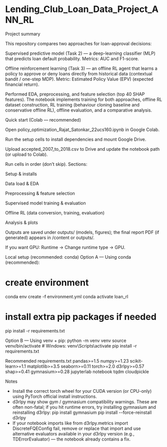 # Lending_Club_Loan_Data_Project_ANN_RL

Project summary

This repository compares two approaches for loan-approval decisions:

Supervised predictive model (Task 2) — a deep-learning classifier (MLP) that predicts loan default probability. Metrics: AUC and F1-score.

Offline reinforcement learning (Task 3) — an offline RL agent that learns a policy to approve or deny loans directly from historical data (contextual bandit / one-step MDP). Metric: Estimated Policy Value (EPV) (expected financial return).

Performed EDA, preprocessing, and feature selection (top 40 SHAP features). The notebook implements training for both approaches, offline RL dataset construction, RL training (behaviour cloning baseline and conservative offline RL), offline evaluation, and a comparative analysis.


Quick start (Colab — recommended)

Open policy_optimization_Rajat_Satonkar_22ucs160.ipynb in Google Colab.

Run the setup cells to install dependencies and mount Google Drive.

Upload accepted_2007_to_2018.csv to Drive and update the notebook path (or upload to Colab).

Run cells in order (don’t skip). Sections:

Setup & installs

Data load & EDA

Preprocessing & feature selection

Supervised model training & evaluation

Offline RL (data conversion, training, evaluation)

Analysis & plots

Outputs are saved under outputs/ (models, figures); the final report PDF (if generated) appears in /content or outputs/.

If you want GPU: Runtime → Change runtime type → GPU.



Local setup (recommended: conda)
Option A — Using conda (recommended):
# create environment
conda env create -f environment.yml
conda activate loan_rl

# install extra pip packages if needed
pip install -r requirements.txt



Option B — Using venv + pip:
python -m venv venv
source venv/bin/activate        # Windows: venv\Scripts\activate
pip install -r requirements.txt


Recommended requirements.txt
pandas>=1.5
numpy>=1.23
scikit-learn>=1.1
matplotlib>=3.5
seaborn>=0.11
torch>=2.0
d3rlpy>=0.57
shap>=0.41
gymnasium>=0.28
jupyterlab
notebook
tqdm
cloudpickle

Notes
- Install the correct torch wheel for your CUDA version (or CPU-only) using PyTorch official install instructions.
- d3rlpy may show gym / gymnasium compatibility warnings. These are often non-fatal; if you hit runtime errors, try installing gymnasium and reinstalling d3rlpy:
  pip install gymnasium
  pip install --force-reinstall d3rlpy
- If your notebook imports like from d3rlpy.metrics import DiscreteFQEConfig fail, remove or replace that import and use alternative evaluators available in your d3rlpy version (e.g., TDErrorEvaluator) — the notebook already contains a fix.
